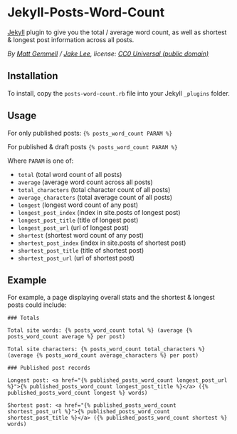 # Jekyll-Posts-Word-Count

[Jekyll](http://jekyllrb.com) plugin to give you the total / average word count, as well as shortest & longest post information across all posts.

*By [Matt Gemmell](https://mattgemmell.com) / [Jake Lee](https://jakelee.co.uk), license: [CC0 Universal (public domain)](https://creativecommons.org/publicdomain/zero/1.0/deed.en)*

## Installation

To install, copy the `posts-word-count.rb` file into your Jekyll `_plugins` folder.

## Usage

For only published posts: `{% posts_word_count PARAM %}`

For published & draft posts `{% posts_word_count PARAM %}`

Where `PARAM` is one of:

*	`total` (total word count of all posts)
*	`average` (average word count across all posts)
*   `total_characters` (total character count of all posts)
*   `average_characters` (total average count of all posts)
*	`longest` (longest word count of any post)
*	`longest_post_index` (index in site.posts of longest post)
*	`longest_post_title` (title of longest post)
*   `longest_post_url` (url of longest post)
*	`shortest` (shortest word count of any post)
*	`shortest_post_index` (index in site.posts of shortest post)
*	`shortest_post_title` (title of shortest post)
*   `shortest_post_url` (url of shortest post)

## Example

For example, a page displaying overall stats and the shortest & longest posts could include:

```
### Totals

Total site words: {% posts_word_count total %} (average {% posts_word_count average %} per post)

Total site characters: {% posts_word_count total_characters %} (average {% posts_word_count average_characters %} per post)

### Published post records 

Longest post: <a href="{% published_posts_word_count longest_post_url %}">{% published_posts_word_count longest_post_title %}</a> ({% published_posts_word_count longest %} words)

Shortest post: <a href="{% published_posts_word_count shortest_post_url %}">{% published_posts_word_count shortest_post_title %}</a> ({% published_posts_word_count shortest %} words)
```
